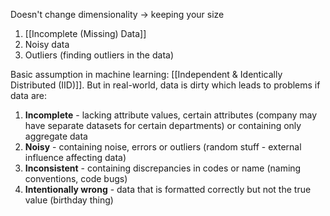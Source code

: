 Doesn't change dimensionality $\rightarrow$ keeping your size

1. [[Incomplete (Missing) Data]]
2. Noisy data
3. Outliers (finding outliers in the data)

Basic assumption in machine learning: [[Independent & Identically Distributed (IID)]]. But in real-world, data is dirty which leads to problems if data are:
1. **Incomplete** - lacking attribute values, certain attributes (company may have separate datasets for certain departments) or containing only aggregate data
2. **Noisy** - containing noise, errors or outliers (random stuff - external influence affecting data)
3. **Inconsistent** - containing discrepancies in codes or name (naming conventions, code bugs)
4. **Intentionally wrong** - data that is formatted correctly but not the true value (birthday thing)